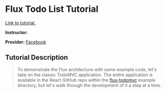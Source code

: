 # Flux Todo List Tutorial

[Link to tutorial.](https://facebook.github.io/flux/docs/todo-list.html#content)

**Instructor:**

**Provider:** [Facebook](https://facebook.github.io/flux/)

## Tutorial Description

> To demonstrate the Flux architecture with some example code, let's take on the classic TodoMVC application. The entire application is available in the React GitHub repo within the [flux-todomvc](https://github.com/facebook/flux/tree/master/examples/flux-todomvc/) example directory, but let's walk through the development of it a step at a time.
